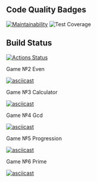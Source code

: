 ## Code Quality Badges

[![Maintainability](https://api.codeclimate.com/v1/badges/194629cd817f2f1eb564/maintainability)](https://codeclimate.com/github/DashProsh/java-project-61/maintainability)
![Test Coverage](https://api.codeclimate.com/v1/badges/653c5e564e36bab5b34b54802653d72f19f8df7a62cb77dae1bf11c46fe3610f/test_coverage)

## Build Status

[![Actions Status](https://github.com/DashProsh/java-project-61/actions/workflows/hexlet-check.yml/badge.svg)](https://github.com/DashProsh/java-project-61/actions)

Game №2 Even

[![asciicast](https://asciinema.org/a/hK7HviHFAaJmAvHjga0E44ZT3)](https://asciinema.org/a/hK7HviHFAaJmAvHjga0E44ZT3)

Game №3 Сalculator

[![asciicast](https://asciinema.org/a/sfGAsetHDxwY6ZZAokfmChZiN)](https://asciinema.org/a/sfGAsetHDxwY6ZZAokfmChZiN)

Game №4 Gcd

[![asciicast](https://asciinema.org/a/AzDtyGmZIQdAyPeMScHDvbqOP)](https://asciinema.org/a/AzDtyGmZIQdAyPeMScHDvbqOP)

Game №5 Progression

[![asciicast](https://asciinema.org/a/Nbpm687D7OyU10QvPj5BOXlUI)](https://asciinema.org/a/Nbpm687D7OyU10QvPj5BOXlUI)

Game №6 Prime

[![asciicast](https://asciinema.org/a/Z79YTaMJKpz2YCw2keBHftJWz)](https://asciinema.org/a/Z79YTaMJKpz2YCw2keBHftJWz)
